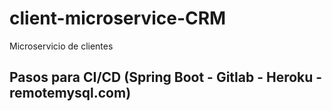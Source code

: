 # client-microservice-CRM
Microservicio de clientes

## Pasos para CI/CD (Spring Boot - Gitlab - Heroku - remotemysql.com)

